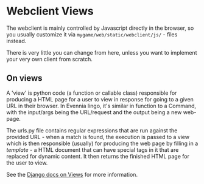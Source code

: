 # Webclient Views

The webclient is mainly controlled by Javascript directly in the browser, so
you usually customize it via `mygame/web/static/webclient/js/` - files instead.

There is very little you can change from here, unless you want to implement
your very own client from scratch.

## On views

A 'view' is python code (a function or callable class) responsible for
producing a HTML page for a user to view in response for going to a given URL
in their browser. In Evennia lingo, it's similar in function to a Command, with
the input/args being the URL/request and the output being a new web-page.

The urls.py file contains regular expressions that are run against the provided
URL - when a match is found, the execution is passed to a view which is then
responsible (usually) for producing the web page by filling in a _template_ - a
HTML document that can have special tags in it that are replaced for dynamic
content. It then returns the finished HTML page for the user to view.

See the [Django docs on Views](https://docs.djangoproject.com/en/4.1/topics/http/views/) for
more information.
